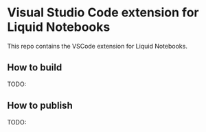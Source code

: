 # Visual Studio Code extension for Liquid Notebooks

This repo contains the VSCode extension for Liquid Notebooks.

## How to build

TODO:

## How to publish

TODO:
